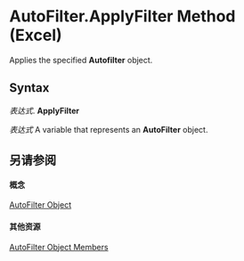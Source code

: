
# AutoFilter.ApplyFilter Method (Excel)

Applies the specified  **Autofilter** object.


## Syntax

 _表达式_. **ApplyFilter**

 _表达式_ A variable that represents an **AutoFilter** object.


## 另请参阅


#### 概念


[AutoFilter Object](1a6fcf3b-52be-b599-029b-a3c53d12f85e.md)
#### 其他资源


[AutoFilter Object Members](http://msdn.microsoft.com/library/7a659664-47a0-8b1b-524e-f808cda97d84%28Office.15%29.aspx)